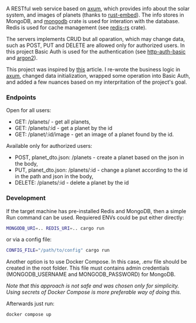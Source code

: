 A RESTful web service based on [axum](https://docs.rs/axum/latest/axum/), which provides info about the solar system, and images of planets (thanks to [rust-embed](https://docs.rs/rust-embed/latest/rust_embed/)). The info stores in MongoDB, and [mongodb](https://docs.rs/mongodb/latest/mongodb/) crate is used for interation with the database. Redis is used for cache management (see [redis-rs](https://github.com/redis-rs/redis-rs) crate). 

The servers implements CRUD but all oparation, which may change data, such as POST, PUT and DELETE are allowed only for authorized users. In this project Basic Auth is used for the authentication (see [http-auth-basic](https://github.com/EstebanBorai/http-auth-basic) and [argon2](https://docs.rs/argon2/latest/argon2/)).

This project was inspired by [this](https://habr.com/ru/articles/568856/) article. I re-wrote the business logic in [axum](https://docs.rs/axum/latest/axum/), changed data initialization, wrapped some operation into Basic Auth, and added a few nuances based on my interpritation of the project's goal.

### Endpoints
Open for all users:
- GET: /planets/ - get all planets,
- GET: /planets/:id - get a planet by the id
- GET: /planet/:id/image - get an image of a planet found by the id.
  
Available only for authorized users:
- POST, planet_dto.json: /planets - create a planet based on the json in the body,
- PUT, planet_dto.json: /planets/:id - change a planet according to the id in the path and json in the body,
- DELETE: /planets/:id - delete a planet by the id
  
### Development
If the target machine has pre-installed Redis and MongoDB, then a simple Run command can be used. Requiered ENVs could be put either directly:
```bash
MONGODB_URI=.. REDIS_URI=.. cargo run
```
or via a config file:
```bash
CONFIG_FILE="/path/to/config" cargo run
```

Another option is to use Docker Compose. In this case, .env file should be created in the root folder. This file must contains admin credentials (MONGODB_USERNAME and MONGODB_PASSWORD) for MongoDB. 

*Note that this approach is not safe and was chosen only for simplicity. Using secrets of Docker Compose is more preferable way of doing this.*

Afterwards just run:
```bash
docker compose up
```
